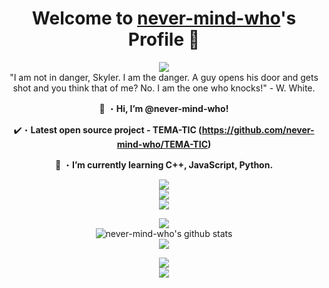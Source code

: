 <div align="center">
  <h1>
    Welcome to <a href="https://github.com/never-mind-who">never-mind-who</a>'s Profile 👋
  </h1>
  
  <p>
    <a>
      <img src="https://raw.githubusercontent.com/never-mind-who/read-me/main/images/never-mind-who.png">
    </a>
    <br>
    "I am not in danger, Skyler. I am the danger. A guy opens his door and gets shot and you think that of me? No. I am the one who knocks!" - W. White.
  </p>
  
  👋 ・**Hi, I’m @never-mind-who!**
  
  ✔️・**Latest open source project - TEMA-TIC (https://github.com/never-mind-who/TEMA-TIC)**
  
  🌱 ・**I’m currently learning C++, JavaScript, Python.**

  <p>
    <img src="https://raw.githubusercontent.com/never-mind-who/read-me/main/images/POPULAR%20PROJECTS.png">
    <br>
    <img src="https://github-readme-stats.vercel.app/api/pin/?theme=dark&username=never-mind-who&repo=TEMA-TIC" />
    <br>
    <img src="https://github-readme-stats.vercel.app/api/pin/?theme=dark&username=never-mind-who&repo=Vengeance" />
  </p>
  
  <p>
    <img src="https://raw.githubusercontent.com/never-mind-who/read-me/main/images/STATS.png">
    <br>
    <img src="https://github-readme-stats.vercel.app/api?username=never-mind-who&theme=dark&icon_color=fff&show_icons=true" alt="never-mind-who's github stats" />
    <br>
    <img src="https://github-readme-stats.vercel.app/api/top-langs?username=never-mind-who&count_private=true&hide=procfile,css&theme=dark&border_color=fff&cache_seconds=1800&layout=compact&langs_count=10&  show_icons=True&custom_title=Most Used Coding Languages" />
  </p>
  
  <p>
    <img src="https://raw.githubusercontent.com/never-mind-who/read-me/main/images/Discord.png">
    <br>
    <img src="https://discord.c99.nl/widget/theme-3/307967196393504781.png" />
  </p>
</div>